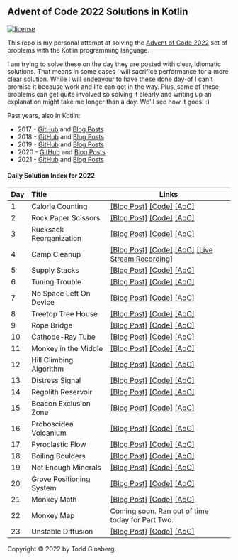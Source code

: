 
## Advent of Code 2022 Solutions in Kotlin

[![license](https://img.shields.io/github/license/tginsberg/advent-2022-kotlin)]()

This repo is my personal attempt at solving the [Advent of Code 2022](http://adventofcode.com/2022) set of problems with
the Kotlin programming language.

I am trying to solve these on the day they are posted with clear, idiomatic solutions. That means in some cases I will
sacrifice performance for a more clear solution. While I will endeavour to have these done day-of I can't promise it
because work and life can get in the way. Plus, some of these problems can get quite involved so solving it clearly and
writing up an explanation might take me longer than a day. We'll see how it goes! :)

Past years, also in Kotlin:

* 2017 - [GitHub](https://github.com/tginsberg/advent-2017-kotlin/)
  and [Blog Posts](https://todd.ginsberg.com/post/advent-of-code/2017/)
* 2018 - [GitHub](https://github.com/tginsberg/advent-2018-kotlin/)
  and [Blog Posts](https://todd.ginsberg.com/post/advent-of-code/2018/)
* 2019 - [GitHub](https://github.com/tginsberg/advent-2019-kotlin/)
  and [Blog Posts](https://todd.ginsberg.com/post/advent-of-code/2019/)
* 2020 - [GitHub](https://github.com/tginsberg/advent-2020-kotlin/)
  and [Blog Posts](https://todd.ginsberg.com/post/advent-of-code/2020/)
* 2021 - [GitHub](https://github.com/tginsberg/advent-2021-kotlin/)
  and [Blog Posts](https://todd.ginsberg.com/post/advent-of-code/2021/)

#### Daily Solution Index for 2022

| Day | Title                    | Links                                                                                                                                                                                                                                                                                                                   |
|-----|:-------------------------|-------------------------------------------------------------------------------------------------------------------------------------------------------------------------------------------------------------------------------------------------------------------------------------------------------------------------|
| 1   | Calorie Counting         | [\[Blog Post\]](https://todd.ginsberg.com/post/advent-of-code/2022/day1/) [\[Code\]](https://github.com/tginsberg/advent-2022-kotlin/blob/main/src/main/kotlin/com/ginsberg/advent2022/Day01.kt) [\[AoC\]](http://adventofcode.com/2022/day/1)                                                                          |
| 2   | Rock Paper Scissors      | [\[Blog Post\]](https://todd.ginsberg.com/post/advent-of-code/2022/day2/) [\[Code\]](https://github.com/tginsberg/advent-2022-kotlin/blob/main/src/main/kotlin/com/ginsberg/advent2022/Day02.kt) [\[AoC\]](http://adventofcode.com/2022/day/2)                                                                          |
| 3   | Rucksack Reorganization  | [\[Blog Post\]](https://todd.ginsberg.com/post/advent-of-code/2022/day3/) [\[Code\]](https://github.com/tginsberg/advent-2022-kotlin/blob/main/src/main/kotlin/com/ginsberg/advent2022/Day03.kt) [\[AoC\]](http://adventofcode.com/2022/day/3)                                                                          |
| 4   | Camp Cleanup             | [\[Blog Post\]](https://todd.ginsberg.com/post/advent-of-code/2022/day4/) [\[Code\]](https://github.com/tginsberg/advent-2022-kotlin/blob/main/src/main/kotlin/com/ginsberg/advent2022/Day04.kt) [\[AoC\]](http://adventofcode.com/2022/day/4) [\[Live Stream Recording\]](https://www.youtube.com/watch?v=dBIbr55YS0A) |
| 5   | Supply Stacks            | [\[Blog Post\]](https://todd.ginsberg.com/post/advent-of-code/2022/day5/) [\[Code\]](https://github.com/tginsberg/advent-2022-kotlin/blob/main/src/main/kotlin/com/ginsberg/advent2022/Day05.kt) [\[AoC\]](http://adventofcode.com/2022/day/5)                                                                          |
| 6   | Tuning Trouble           | [\[Blog Post\]](https://todd.ginsberg.com/post/advent-of-code/2022/day6/) [\[Code\]](https://github.com/tginsberg/advent-2022-kotlin/blob/main/src/main/kotlin/com/ginsberg/advent2022/Day06.kt) [\[AoC\]](http://adventofcode.com/2022/day/6)                                                                          |
| 7   | No Space Left On Device  | [\[Blog Post\]](https://todd.ginsberg.com/post/advent-of-code/2022/day7/) [\[Code\]](https://github.com/tginsberg/advent-2022-kotlin/blob/main/src/main/kotlin/com/ginsberg/advent2022/Day07.kt) [\[AoC\]](http://adventofcode.com/2022/day/7)                                                                          |
| 8   | Treetop Tree House       | [\[Blog Post\]](https://todd.ginsberg.com/post/advent-of-code/2022/day8/) [\[Code\]](https://github.com/tginsberg/advent-2022-kotlin/blob/main/src/main/kotlin/com/ginsberg/advent2022/Day08.kt) [\[AoC\]](http://adventofcode.com/2022/day/8)                                                                          |
| 9   | Rope Bridge              | [\[Blog Post\]](https://todd.ginsberg.com/post/advent-of-code/2022/day9/) [\[Code\]](https://github.com/tginsberg/advent-2022-kotlin/blob/main/src/main/kotlin/com/ginsberg/advent2022/Day09.kt) [\[AoC\]](http://adventofcode.com/2022/day/9)                                                                          |
| 10  | Cathode-Ray Tube         | [\[Blog Post\]](https://todd.ginsberg.com/post/advent-of-code/2022/day10/) [\[Code\]](https://github.com/tginsberg/advent-2022-kotlin/blob/main/src/main/kotlin/com/ginsberg/advent2022/Day10.kt) [\[AoC\]](http://adventofcode.com/2022/day/10)                                                                        |
| 11  | Monkey in the Middle     | [\[Blog Post\]](https://todd.ginsberg.com/post/advent-of-code/2022/day11/) [\[Code\]](https://github.com/tginsberg/advent-2022-kotlin/blob/main/src/main/kotlin/com/ginsberg/advent2022/Day11.kt) [\[AoC\]](http://adventofcode.com/2022/day/11)                                                                        |
| 12  | Hill Climbing Algorithm  | [\[Blog Post\]](https://todd.ginsberg.com/post/advent-of-code/2022/day12/) [\[Code\]](https://github.com/tginsberg/advent-2022-kotlin/blob/main/src/main/kotlin/com/ginsberg/advent2022/Day12.kt) [\[AoC\]](http://adventofcode.com/2022/day/12)                                                                        |
| 13  | Distress Signal          | [\[Blog Post\]](https://todd.ginsberg.com/post/advent-of-code/2022/day13/) [\[Code\]](https://github.com/tginsberg/advent-2022-kotlin/blob/main/src/main/kotlin/com/ginsberg/advent2022/Day13.kt) [\[AoC\]](http://adventofcode.com/2022/day/13)                                                                        |
| 14  | Regolith Reservoir       | [\[Blog Post\]](https://todd.ginsberg.com/post/advent-of-code/2022/day14/) [\[Code\]](https://github.com/tginsberg/advent-2022-kotlin/blob/main/src/main/kotlin/com/ginsberg/advent2022/Day14.kt) [\[AoC\]](http://adventofcode.com/2022/day/14)                                                                        |
| 15  | Beacon Exclusion Zone    | [\[Blog Post\]](https://todd.ginsberg.com/post/advent-of-code/2022/day15/) [\[Code\]](https://github.com/tginsberg/advent-2022-kotlin/blob/main/src/main/kotlin/com/ginsberg/advent2022/Day15.kt) [\[AoC\]](http://adventofcode.com/2022/day/15)                                                                        |
| 16  | Proboscidea Volcanium    | [\[Blog Post\]](https://todd.ginsberg.com/post/advent-of-code/2022/day16/) [\[Code\]](https://github.com/tginsberg/advent-2022-kotlin/blob/main/src/main/kotlin/com/ginsberg/advent2022/Day16.kt) [\[AoC\]](http://adventofcode.com/2022/day/16)                                                                        |
| 17  | Pyroclastic Flow         | [\[Blog Post\]](https://todd.ginsberg.com/post/advent-of-code/2022/day17/) [\[Code\]](https://github.com/tginsberg/advent-2022-kotlin/blob/main/src/main/kotlin/com/ginsberg/advent2022/Day17.kt) [\[AoC\]](http://adventofcode.com/2022/day/17)                                                                        |
| 18  | Boiling Boulders         | [\[Blog Post\]](https://todd.ginsberg.com/post/advent-of-code/2022/day18/) [\[Code\]](https://github.com/tginsberg/advent-2022-kotlin/blob/main/src/main/kotlin/com/ginsberg/advent2022/Day18.kt) [\[AoC\]](http://adventofcode.com/2022/day/18)                                                                        |
| 19  | Not Enough Minerals      | [\[Blog Post\]](https://todd.ginsberg.com/post/advent-of-code/2022/day19/) [\[Code\]](https://github.com/tginsberg/advent-2022-kotlin/blob/main/src/main/kotlin/com/ginsberg/advent2022/Day19.kt) [\[AoC\]](http://adventofcode.com/2022/day/19)                                                                        |
| 20  | Grove Positioning System | [\[Blog Post\]](https://todd.ginsberg.com/post/advent-of-code/2022/day20/) [\[Code\]](https://github.com/tginsberg/advent-2022-kotlin/blob/main/src/main/kotlin/com/ginsberg/advent2022/Day20.kt) [\[AoC\]](http://adventofcode.com/2022/day/20)                                                                        |
| 21  | Monkey Math              | [\[Blog Post\]](https://todd.ginsberg.com/post/advent-of-code/2022/day21/) [\[Code\]](https://github.com/tginsberg/advent-2022-kotlin/blob/main/src/main/kotlin/com/ginsberg/advent2022/Day21.kt) [\[AoC\]](http://adventofcode.com/2022/day/21)                                                                        |
| 22  | Monkey Map               | Coming soon. Ran out of time today for Part Two.                                                                                                                                                                                                                                                                        |
| 23  | Unstable Diffusion       | [\[Blog Post\]](https://todd.ginsberg.com/post/advent-of-code/2022/day23/) [\[Code\]](https://github.com/tginsberg/advent-2022-kotlin/blob/main/src/main/kotlin/com/ginsberg/advent2022/Day23.kt) [\[AoC\]](http://adventofcode.com/2022/day/23)                                                                        |

Copyright &copy; 2022 by Todd Ginsberg.


